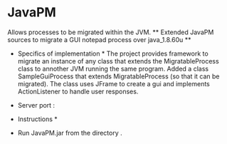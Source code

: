 # JavaPM
Allows processes to be migrated within the JVM.
** Extended JavaPM sources to migrate a GUI notepad process over java_1.8.60u **

* Specifics of implementation *
The project provides framework to migrate an instance of any class that extends the MigratableProcess class to annother JVM running the same program. 
Added a class SampleGuiProcess that extends MigratableProcess (so that it can be migrated). The class uses JFrame to create a gui and implements ActionListener to handle user responses.

- Server port :

* Instructions *
- Run JavaPM.jar from the directory .


